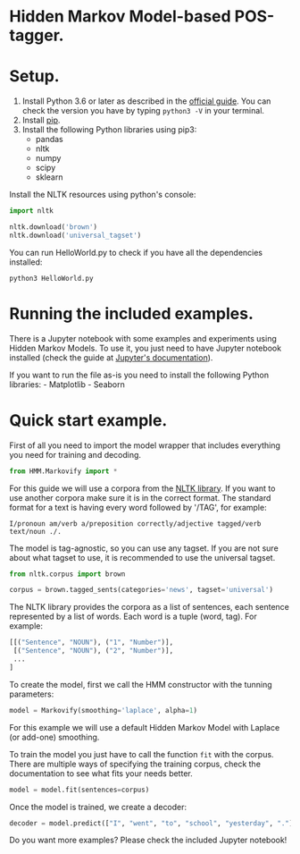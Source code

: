 # Hidden Markov Model-based POS-tagger.

# Setup.

1. Install Python 3.6 or later as described in the [official guide](https://docs.python.org/3.6/using/index.html). You can check the version you have by typing `python3 -V` in your terminal.
2. Install [pip](https://pip.pypa.io/en/stable/installing/).
3. Install the following Python libraries using pip3:
    - pandas
    - nltk
    - numpy
    - scipy
    - sklearn

Install the NLTK resources using python's console:

```python
import nltk

nltk.download('brown')
nltk.download('universal_tagset')
```

You can run HelloWorld.py to check if you have all the dependencies installed:

```
python3 HelloWorld.py
```

# Running the included examples.
There is a Jupyter notebook with some examples and experiments using Hidden Markov Models. To use it, you just need to have Jupyter notebook installed (check the guide at [Jupyter's documentation](https://jupyter.readthedocs.io/en/latest/install.html)).

If you want to run the file as-is you need to install the following Python libraries:
    - Matplotlib
    - Seaborn

# Quick start example.

First of all you need to import the model wrapper that includes everything you need for training and decoding.

```python
from HMM.Markovify import *
```

For this guide we will use a corpora from the [NLTK library](https://github.com/nltk/nltk). If you want to use another corpora make sure it is in the correct format. The standard format for a text is having every word followed by '/TAG', for example:

```I/pronoun am/verb a/preposition correctly/adjective tagged/verb text/noun ./.```

The model is tag-agnostic, so you can use any tagset. If you are not sure about what tagset to use, it is recommended to use the universal tagset.

```python
from nltk.corpus import brown

corpus = brown.tagged_sents(categories='news', tagset='universal')
```

The NLTK library provides the corpora as a list of sentences, each sentence represented by a list of words. Each word is a tuple (word, tag). For example:

```python
[[("Sentence", "NOUN"), ("1", "Number")],
 [("Sentence", "NOUN"), ("2", "Number")],
 ...
]
```

To create the model, first we call the HMM constructor with the tunning parameters:

```python
model = Markovify(smoothing='laplace', alpha=1)
```

For this example we will use a default Hidden Markov Model with Laplace (or add-one) smoothing.

To train the model you just have to call the function `fit` with the corpus. There are multiple ways of specifying the training corpus, check the documentation to see what fits your needs better.

```python
model = model.fit(sentences=corpus)
```

Once the model is trained, we create a decoder:

```python
decoder = model.predict(["I", "went", "to", "school", "yesterday", "."])
```

Do you want more examples? Please check the included Jupyter notebook!
